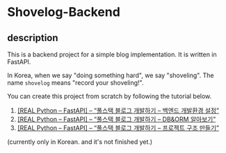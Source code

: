# Shovelog-Backend

## description

This is a backend project for a simple blog implementation. It is written in FastAPI.

In Korea, when we say "doing something hard", we say "shoveling". The name `shovelog` means "record your shoveling!".

You can create this project from scratch by following the tutorial below.

1. [[REAL Python – FastAPI] – “풀스택 블로그 개발하기 – 백엔드 개발환경 설정”](https://www.gdsanadevlog.com/planguages/real-python-fastapi-%ed%92%80%ec%8a%a4%ed%83%9d-%eb%b8%94%eb%a1%9c%ea%b7%b8-%ea%b0%9c%eb%b0%9c%ed%95%98%ea%b8%b0-%ea%b0%9c%eb%b0%9c%ed%99%98%ea%b2%bd-%ec%84%a4%ec%a0%95/)
2. [[REAL Python – FastAPI] – “풀스택 블로그 개발하기 – DB&ORM 알아보기”](https://www.gdsanadevlog.com/planguages/real-python-fastapi-%ed%92%80%ec%8a%a4%ed%83%9d-%eb%b8%94%eb%a1%9c%ea%b7%b8-%ea%b0%9c%eb%b0%9c%ed%95%98%ea%b8%b0-dborm-%ec%95%8c%ec%95%84%eb%b3%b4%ea%b8%b0/)
3. [[REAL Python – FastAPI] – “풀스택 블로그 개발하기 – 프로젝트 구조
   만들기”](https://www.gdsanadevlog.com/planguages/real-python-fastapi-%ed%92%80%ec%8a%a4%ed%83%9d-%eb%b8%94%eb%a1%9c%ea%b7%b8-%ea%b0%9c%eb%b0%9c%ed%95%98%ea%b8%b0-%ed%94%84%eb%a1%9c%ec%a0%9d%ed%8a%b8-%ea%b5%ac%ec%a1%b0-%eb%a7%8c%eb%93%a4%ea%b8%b0/)

(currently only in Korean. and it's not finished yet.)